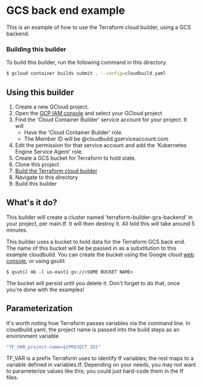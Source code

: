 # GCS back end example

This is an example of how to use the Terraform cloud builder, using a GCS backend.

### Building this builder
To build this builder, run the following command in this directory.
```sh
$ gcloud container builds submit . --config=cloudbuild.yaml
```

## Using this builder

1. Create a new GCloud project.
1. Open the [GCP IAM console](https://console.cloud.google.com/iam-admin) and select your GCloud project
1. Find the 'Cloud Container Builder' service account for your project. It will
   - Have the 'Cloud Container Builder' role
   - The Member ID will be <project ID>@cloudbuild.gserviceaccount.com
1. Edit the permission for that service account and add the 'Kubernetes Engine Service Agent' role.
1. Create a GCS bucket for Terraform to hold state.
1. Clone this project
1. [Build the Terraform cloud builder](../../README.markdown)
1. Navigate to this directory
1. Build this builder

## What's it do?
This builder will create a cluster named 'terraform-builder-gcs-backend' in your project, per main.tf. It will then destroy it. All told this will take around 5 minutes.

This builder uses a bucket to hold data for the Terraform GCS back end. The name of this bucket will be be passed in as a substitution to this example cloudbuild. You can create the bucket using the Google cloud [web console](https://console.cloud.google.com/storage/browser), or using gsutil:

```$ gsutil mb -l us-east1 gs://<SOME BUCKET NAME>```

The bucket will persist until you delete it. Don't forget to do that, once you're done with the examples!

## Parameterization
It's worth noting how Terraform passes variables via the command line. In cloudbuild.yaml, the project name is passed into the build steps as an environment variable
```yaml
"TF_VAR_project-name=${PROJECT_ID}"
```
TF_VAR is a prefix Terraform uses to identify tf variables; the rest maps to a variable defined in variables.tf. Depending on your needs, you may not want to parameterize values like this; you could just hard-code them in the tf files.

